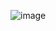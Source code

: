![image](https://user-images.githubusercontent.com/78247431/126753276-1600fcf5-ec33-47aa-9e92-f048dc9b2732.png)
